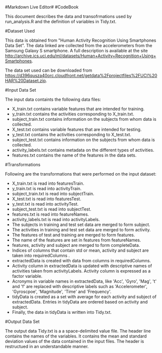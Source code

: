 <p><markdown>
#Markdown Live Editor#
#CodeBook

This document describes the data and transofrmations used by run_analysis.R and the definition of variables in Tidy.txt.

#Dataset Used

This data is obtained from "Human Activity Recognition Using Smartphones Data Set". The data linked are collected from the accelerometers from the Samsung Galaxy S smartphone. A full description is available at the site http://archive.ics.uci.edu/ml/datasets/Human+Activity+Recognition+Using+Smartphones.

The data set used can be downloaded from https://d396qusza40orc.cloudfront.net/getdata%2Fprojectfiles%2FUCI%20HAR%20Dataset.zip.

#Input Data Set

The input data containts the following data files:

- X_train.txt contains variable features that are intended for training.
- y_train.txt contains the activities corresponding to X_train.txt.
- subject_train.txt contains information on the subjects from whom data is collected.
- X_test.txt contains variable features that are intended for testing.
- y_test.txt contains the activities corresponding to X_test.txt.
- subject_test.txt contains information on the subjects from whom data is collected.
- activity_labels.txt contains metadata on the different types of activities.
- features.txt contains the name of the features in the data sets.

#Transformations

Following are the transformations that were performed on the input dataset:

- X_train.txt is read into featuresTrain.
- y_train.txt is read into activityTrain.
- subject_train.txt is read into subjectTrain.
- X_test.txt is read into featuresTest.
- y_test.txt is read into activityTest.
- subject_test.txt is read into subjectTest.
- features.txt is read into featureNames.
- activity_labels.txt is read into activityLabels.
- The subjects in training and test set data are merged to form subject.
- The activities in training and test set data are merged to form activity.
- The features of test and training are merged to form features.
- The name of the features are set in features from featureNames.
- features, activity and subject are merged to form completeData.
- Indices of columns that contain std or mean, activity and subject are taken into requiredColumns .
- extractedData is created with data from columns in requiredColumns.
- Activity column in extractedData is updated with descriptive names of activities taken from activityLabels. Activity column is expressed as a factor variable.
- Acronyms in variable names in extractedData, like 'Acc', 'Gyro', 'Mag', 't' and 'f' are replaced with descriptive labels such as 'Accelerometer', 'Gyroscpoe', 'Magnitude', 'Time' and 'Frequency'.
- tidyData is created as a set with average for each activity and subject of extractedData. Entries in tidyData are ordered based on activity and subject.
- Finally, the data in tidyData is written into Tidy.txt.

#Output Data Set

The output data Tidy.txt is a a space-delimited value file. The header line contains the names of the variables. It contains the mean and standard deviation values of the data contained in the input files. The header is restructued in an understandable manner.
</markdown></p>